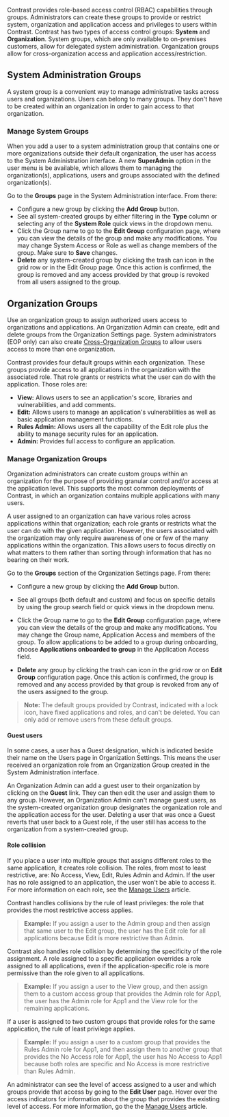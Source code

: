 <!--
title: "Manage Access Groups"
description: "Overview of managing access groups"
tags: "Admin manage organizations access groups"
-->

Contrast provides role-based access control (RBAC) capabilities through groups. Administrators can create these groups to provide or restrict system, organization and application access and privileges to users within Contrast. Contrast has two types of access control groups: **System** and **Organization**. System groups, which are only available to on-premises customers, allow for delegated system administration. Organization groups allow for cross-organization access and application access/restriction.

## System Administration Groups

A system group is a convenient way to manage administrative tasks across users and organizations. Users can belong to many groups. They don't have to be created within an organization in order to gain access to that organization. 

### Manage System Groups

When you add a user to a system administration group that contains one or more organizations outside their default organization, the user has access to the System Administration interface. A new **SuperAdmin** option in the user menu is be available, which allows them to managing the organization(s), applications, users and groups associated with the defined organization(s). 

Go to the **Groups** page in the System Administration interface. From there:

* Configure a new group by clicking the **Add Group** button.
* See all system-created groups by either filtering in the **Type** column or selecting any of the **System Role** quick views in the dropdown menu. 
* Click the Group name to go to the **Edit Group** configuration page, where you can view the details of the group and make any modifications. You may change System Access or Role as well as change members of the group. Make sure to **Save** changes.
* **Delete** any system-created group by clicking the trash can icon in the grid row or in the Edit Group page. Once this action is confirmed, the group is removed and any access provided by that group is revoked from all users assigned to the group.

## Organization Groups

Use an organization group to assign authorized users access to organizations and applications. An Organization Admin can create, edit and delete groups from the Organization Settings page. System administrators (EOP only) can also create [Cross-Organization Groups](admin-manageorgs.html#crossorg) to allow users access to more than one organization.

Contrast provides four default groups within each organization. These groups provide access to all applications in the organization with the associated role. That role grants or restricts what the user can do with the application. Those roles are:

* **View:** Allows users to see an application's score, libraries and vulnerabilities, and add comments.
* **Edit:** Allows users to manage an application's vulnerabilities as well as basic application management functions.
* **Rules Admin:** Allows users all the capability of the Edit role plus the ability to manage security rules for an application. 
* **Admin:** Provides full access to configure an application.

### Manage Organization Groups

Organization administrators can create custom groups within an organization for the purpose of providing granular control and/or access at the application level. This supports the most common deployments of Contrast, in which an organization contains multiple applications with many users.

A user assigned to an organization can have various roles across applications within that organization; each role grants or restricts what the user can do with the given application. However, the users associated with the organization may only require awareness of one or few of the many applications within the organization. This allows users to focus directly on what matters to them rather than sorting through information that has no bearing on their work. 

Go to the **Groups** section of the Organization Settings page. From there:

* Configure a new group by clicking the **Add Group** button.
* See all groups (both default and custom) and focus on specific details by using the group search field or quick views in the dropdown menu.  
* Click the Group name to go to the **Edit Group** configuration page, where you can view the details of the group and make any modifications. You may change the Group name, Application Access and members of the group. To allow applications to be added to a group during onboarding, choose **Applications onboarded to group** in the Application Access field. 

* **Delete** any group by clicking the trash can icon in the grid row or on **Edit Group** configuration page. Once this action is confirmed, the group is removed and any access provided by that group is revoked from any of the users assigned to the group.

>**Note:** The default groups provided by Contrast, indicated with a lock icon, have fixed applications and roles, and can't be deleted. You can only add or remove users from these default groups. 

#### Guest users

In some cases, a user has a Guest designation, which is indicated beside their name on the Users page in Organization Settings. This means the user received an organization role from an Organization Group created in the System Administration interface.  

An Organization Admin can add a guest user to their organization by clicking on the **Guest** link. They can then edit the user and assign them to any group. However, an Organization Admin can't manage guest users, as the system-created organization group designates the organization role and the application access for the user. Deleting a user that was once a Guest reverts that user back to a Guest role, if the user still has access to the organization from a system-created group.

#### Role collision

If you place a user into multiple groups that assigns different roles to the same application, it creates role collision. The roles, from most to least restrictive, are: No Access, View, Edit, Rules Admin and Admin. If the user has no role assigned to an application, the user won't be able to access it. For more information on each role, see the [Manage Users](admin-manageorgs.html#manage-user) article.

Contrast handles collisions by the rule of least privileges: the role that provides the most restrictive access applies.

> **Example:** If you assign a user to the Admin group and then assign that same user to the Edit group, the user has the Edit role for all applications because Edit is more restrictive than Admin.

Contrast also handles role collision by determining the specificity of the role assignment. A role assigned to a specific application overrides a role assigned to all applications, even if the application-specific role is more permissive than the role given to all applications. 

> **Example:** If you assign a user to the View group, and then assign them to a custom access group that provides the Admin role for App1, the user has the Admin role for App1 and the View role for the remaining applications.

If a user is assigned to two custom groups that provide roles for the same application, the rule of least privilege applies.

> **Example:** If you assign a user to a custom group that provides the Rules Admin role for App1, and then assign them to another group that provides the No Access role for App1, the user has No Access to App1 because both roles are specific and No Access is more restrictive than Rules Admin.

An administrator can see the level of access assigned to a user and which groups provide that access by going to the **Edit User** page. Hover over the access indicators for information about the group that provides the existing level of access. For more information, go the the [Manage Users](admin-manageorgs.html#manage-user) article.

